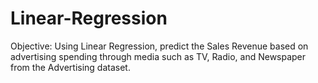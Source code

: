 # Linear-Regression
Objective: Using Linear Regression, predict the Sales Revenue based on advertising spending through media such as TV, Radio, and Newspaper from the Advertising dataset.

